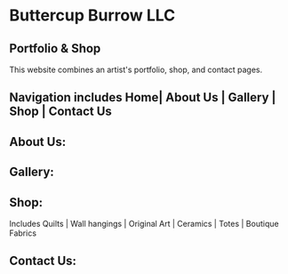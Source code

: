 # Buttercup Burrow LLC
## Portfolio & Shop

This website combines an artist's portfolio, shop, and contact pages.

## Navigation includes Home| About Us | Gallery | Shop | Contact Us

## About Us:

## Gallery:

## Shop:
Includes Quilts | Wall hangings | Original Art | Ceramics | Totes | Boutique Fabrics
## Contact Us:

